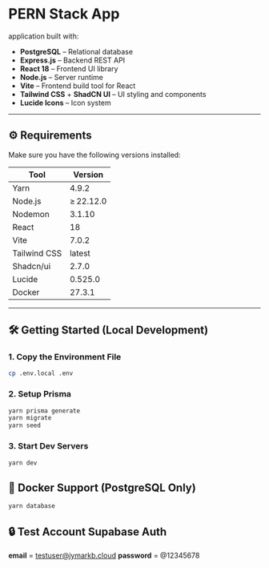 # PERN Stack App

application built with:

- **PostgreSQL** – Relational database
- **Express.js** – Backend REST API
- **React 18** – Frontend UI library
- **Node.js** – Server runtime
- **Vite** – Frontend build tool for React
- **Tailwind CSS** + **ShadCN UI** – UI styling and components
- **Lucide Icons** – Icon system

---

## ⚙️ Requirements

Make sure you have the following versions installed:

| Tool         | Version         |
|--------------|-----------------|
| Yarn         | 4.9.2           |
| Node.js      | ≥ 22.12.0       |
| Nodemon      | 3.1.10          |
| React        | 18              |
| Vite         | 7.0.2           |
| Tailwind CSS | latest          |
| Shadcn/ui    | 2.7.0           |
| Lucide       | 0.525.0         |
| Docker       | 27.3.1          |

---

## 🛠️ Getting Started (Local Development)

### 1. Copy the Environment File

```bash
cp .env.local .env
```

### 2. Setup Prisma
```bash
yarn prisma generate
yarn migrate
yarn seed
```

### 3. Start Dev Servers
```bash
yarn dev
```
## 🐳 Docker Support (PostgreSQL Only)
```bash
yarn database
```

## 🔒 Test Account Supabase Auth
**email** = testuser@jymarkb.cloud
**password** = @12345678
